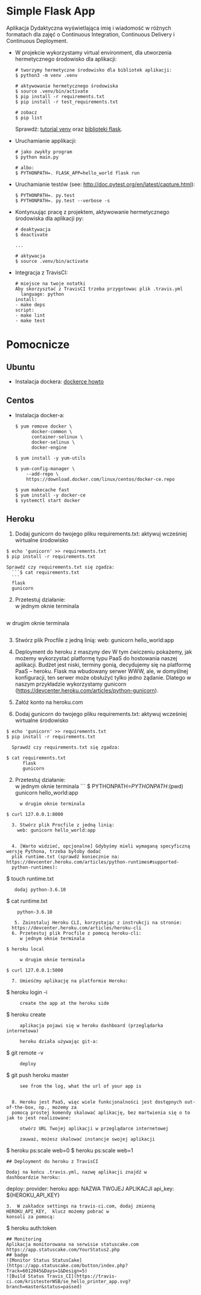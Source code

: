 # Simple Flask App

Aplikacja Dydaktyczna wyświetlająca imię i wiadomość w różnych formatach dla zajęć
o Continuous Integration, Continuous Delivery i Continuous Deployment.

- W projekcie wykorzystamy virtual environment, dla utworzenia hermetycznego środowisko dla aplikacji:

  ```
  # tworzymy hermetyczne środowisko dla bibliotek aplikacji:
  $ python3 -m venv .venv

  # aktywowanie hermetycznego środowiska
  $ source .venv/bin/activate
  $ pip install -r requirements.txt
  $ pip install -r test_requirements.txt

  # zobacz
  $ pip list
  ```

  Sprawdź: [tutorial venv](https://docs.python.org/3/tutorial/venv.html) oraz [biblioteki flask](http://flask.pocoo.org).

- Uruchamianie applikacji:

  ```
  # jako zwykły program
  $ python main.py

  # albo:
  $ PYTHONPATH=. FLASK_APP=hello_world flask run
  ```

- Uruchamianie testów (see: http://doc.pytest.org/en/latest/capture.html):

  ```
  $ PYTHONPATH=. py.test
  $ PYTHONPATH=. py.test --verbose -s
  ```

- Kontynuując pracę z projektem, aktywowanie hermetycznego środowiska dla aplikacji py:

  ```
  # deaktywacja
  $ deactivate
  ```

  ```
  ...

  # aktywacja
  $ source .venv/bin/activate
  ```

- Integracja z TravisCI:

  ```
  # miejsce na twoje notatki
  Aby skorzysztać z TravisCI trzeba przygotowac plik .travis.yml
    language: python
  install:
  - make deps
  script:
  - make lint
  - make test
  ```

# Pomocnicze

## Ubuntu

- Instalacja dockera: [dockerce howto](https://docs.docker.com/install/linux/docker-ce/ubuntu/)

## Centos

- Instalacja docker-a:

  ```
  $ yum remove docker \
        docker-common \
        container-selinux \
        docker-selinux \
        docker-engine

  $ yum install -y yum-utils

  $ yum-config-manager \
      --add-repo \
      https://download.docker.com/linux/centos/docker-ce.repo

  $ yum makecache fast
  $ yum install -y docker-ce
  $ systemctl start docker
  ```
## Heroku
1. Dodaj gunicorn do twojego pliku requirements.txt:
   aktywuj wcześniej wirtualne środowisko
  ```
  $ echo 'gunicorn' >> requirements.txt
  $ pip install -r requirements.txt
  ```
    Sprawdź czy requirements.txt się zgadza:
      ```$ cat requirements.txt
      ```
      flask
      gunicorn

2. Przetestuj działanie:  
   w jednym oknie terminala
  ```$ PYTHONPATH=$PYTHONPATH:$(pwd) gunicorn hello_world:app
```
  w drugim oknie terminala
  ```$ curl 127.0.0.1:8000
```
3. Stwórz plik Procfile z jedną linią:
  web: gunicorn hello_world:app


  2. Deployment do heroku z maszyny dev
  W tym ćwiczeniu pokażemy, jak możemy wykorzystać platformę typu PaaS do hostowania naszej
  aplikacji.  Budżet jest niski, terminy gonią, decydujemy się na platformę PaaS – heroku.
  Flask ma wbudowany serwer WWW, ale, w domyślnej konfiguracji, ten serwer może obsłużyć tylko
  jedno żądanie. Dlatego w naszym przykładzie wykorzystamy gunicorn
  (https://devcenter.heroku.com/articles/python-gunicorn).
  0. Załóż konto na heroku.com
  1. Dodaj gunicorn do twojego pliku requirements.txt:
     aktywuj wcześniej wirtualne środowisko
  ```  
  $ echo 'gunicorn' >> requirements.txt
  $ pip install -r requirements.txt
```
      Sprawdź czy requirements.txt się zgadza:
  ```      
  $ cat requirements.txt
        flask
        gunicorn
````
  2. Przetestuj działanie:  
     w jednym oknie terminala
    ```
    $ PYTHONPATH=$PYTHONPATH:$(pwd) gunicorn hello_world:app
```
     w drugim oknie terminala
  ```
    $ curl 127.0.0.1:8000
```
  3. Stwórz plik Procfile z jedną linią:
    web: gunicorn hello_world:app


  4. [Warto widzieć, opcjonalne] Gdybyśmy mieli wymaganą specyficzną wersję Pythona, trzeba byłoby dodać
  plik runtime.txt (sprawdź koniecznie na: https://devcenter.heroku.com/articles/python-runtimes#supported-
  python-runtimes):

  ```
  $ touch runtime.txt
```
   dodaj python-3.6.10

  ```
  $ cat runtime.txt
```
    python-3.6.10

   5. Zainstaluj Heroku CLI, korzystając z instrukcji na stronie:  
  https://devcenter.heroku.com/articles/heroku-cli   
  6. Przetestuj plik Procfile z pomocą heroku-cli:
     w jednym oknie terminala   
  ```
    $ heroku local
```
     w drugim oknie terminala
  ```
    $ curl 127.0.0.1:5000
```
  7. Umieśćmy aplikację na platformie Heroku:

  ```  
  $ heroku login -i
```
     create the app at the heroku side
  ```  
  $ heroku create
```
     aplikacja pojawi się w heroku dashboard (przeglądarka internetowa)

     heroku działa używając git-a:
  ```  
  $ git remote -v
```
     deploy
```    
$ git push heroku master
```
     see from the log, what the url of your app is


  8. Heroku jest PaaS, więc wiele funkcjonalności jest dostępnych out-of-the-box, np., możemy za
  pomocą prostej komendy skalować aplikację, bez martwienia się o to jak to jest realizowane:

     otwórz URL Twojej aplikacji w przeglądarce internetowej

     zauważ, możesz skalować instancje swojej aplikacji
```
$ heroku ps:scale web=0
$ heroku ps:scale web=1
```
## Deployment do heroku z TravisCI

Dodaj na końcu .travis.yml, nazwę aplikacji znajdź w
dashboardzie heroku:
 ```
 deploy:
     provider: heroku
     app: NAZWA TWOJEJ APLIKACJI
   api_key: ${HEROKU_API_KEY}
```
3.  W zakładce settings na travis-ci.com, dodaj zmienną HEROKU_API_KEY,  klucz możemy pobrać w
konsoli za pomocą:

```
$ heroku auth:token
```
## Monitoring
Aplikacja monitorowana na serwisie statuscake.com
https://app.statuscake.com/YourStatus2.php
## badge
![Monitor Status StatusCake](https://app.statuscake.com/button/index.php?Track=6012045&Days=1&Design=5)
![Build Status Travis_CI](https://travis-ci.com/kristesterWSB/se_hello_printer_app.svg?branch=master&status=passed)
